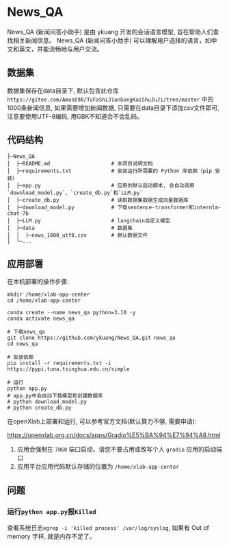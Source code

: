 # News_QA

News_QA (新闻问答小助手) 是由 ykuang 开发的会话语言模型, 旨在帮助人们查找相关新闻信息。
News_QA (新闻问答小助手) 可以理解用户选择的语言，如中文和英文，并能流畅地与用户交流。

## 数据集

数据集保存在data目录下, 
默认包含此仓库 `https://gitee.com/Amos698/TuFaShiJianGongKaiShuJuJi/tree/master` 中的1000条新闻信息,
如果需要增加新闻数据, 只需要在data目录下添加csv文件即可, 注意要使用UTF-8编码, 用GBK不知道会不会乱码。

## 代码结构

```
├─News_QA
│  ├─README.md                    # 本项目说明文档
│  ├─requirements.txt             # 安装运行所需要的 Python 库依赖（pip 安装）
│  ├─app.py                       # 应用的默认启动脚本, 会自动调用`download_model.py`、`create_db.py`和`LLM.py`
│  ├─create_db.py                 # 读取数据集数据生成向量数据库
│  ├─download_model.py            # 下载sentence-transformer和internlm-chat-7b
│  ├─LLM.py                       # langchain自定义模型
│  ├─data                         # 数据集
│  │  ├─news_1000_utf8.csv        # 默认数据文件
│  └─... 
```

## 应用部署

在本机部署的操作步骤:

```
mkdir /home/xlab-app-center
cd /home/xlab-app-center

conda create --name news_qa python=3.10 -y
conda activate news_qa

# 下载news_qa
git clone https://github.com/ykuang/News_QA.git news_qa
cd news_qa

# 安装依赖
pip install -r requirements.txt -i https://pypi.tuna.tsinghua.edu.cn/simple

# 运行
python app.py
# app.py中会自动下载模型和创建数据库
# python download_model.py
# python create_db.py

```

在openXlab上部署和运行, 可以参考官方文档(默认算力不够, 需要申请):

https://openxlab.org.cn/docs/apps/Gradio%E5%BA%94%E7%94%A8.html

1. 应用会强制在 `7860` 端口启动，请您不要占用或改写个人 `gradio` 应用的启动端口
2. 应用平台应用代码默认存储的位置为 `/home/xlab-app-center`

## 问题

### 运行`python app.py`报`Killed`

查看系统日志`egrep -i 'killed process' /var/log/syslog`, 如果有 Out of memory 字样, 就是内存不足了。

